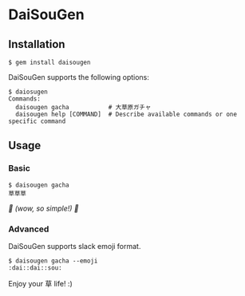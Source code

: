 # DaiSouGen

## Installation

```shell-session
$ gem install daisougen
```

DaiSouGen supports the following options:

```shell-session
$ daiosugen
Commands:
  daisougen gacha           # 大草原ガチャ
  daisougen help [COMMAND]  # Describe available commands or one specific command
```

## Usage

### Basic


```shell-session
$ daisougen gacha
草草草
```

_:seedling:  (wow, so simple!)  :seedling:_

### Advanced

DaiSouGen supports slack emoji format.

```shell-session
$ daisougen gacha --emoji
:dai::dai::sou:
```

Enjoy your 草 life! :)
